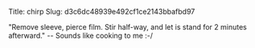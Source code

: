 Title: chirp
Slug: d3c6dc48939e492cf1ce2143bbafbd97

"Remove sleeve, pierce film. Stir half-way, and let is stand for 2 minutes afterward." -- Sounds like cooking to me :-/
